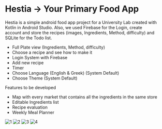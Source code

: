 # Hestia -> Your Primary Food App 



Hestia is a simple android food app project for a University Lab created with Kotlin in Android Studio. Also, we used Firebase for the Login, create account and store the recipes (images, Ingredients, Method, difficulty) and SQLite for the Todo list. 

- Full Plate view (Ingredients, Method, difficulty)
- Choose a recipe and see how to make it
- Login System with Firebase 
- Add new recipe
- Timer
- Choose Language (English & Greek) (System Default)
- Choose Theme (System Default)


Features to be developed

- Map with every market that contains all the ingredients in the same store
- Editable Ingredients list  
- Recipe evaluation
- Weekly Meal Planner

![1](https://user-images.githubusercontent.com/81921759/157280146-cb167d90-f0d2-44b5-a0fb-e26ecbf3ea91.jpg)
![2](https://user-images.githubusercontent.com/81921759/157280187-1e932551-4063-4498-ad01-42e7ee2631dd.jpg)
![3](https://user-images.githubusercontent.com/81921759/157280194-3899eb57-84a4-4ac6-b56c-ecd62a11d916.jpg)
![4](https://user-images.githubusercontent.com/81921759/157280199-bae11988-0b32-4d8d-913d-f6a600c8aae6.jpg)
